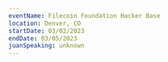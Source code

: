 ```yaml
---
eventName: Filecoin Foundation Hacker Base 
location: Denver, CO
startDate: 03/02/2023
endDate: 03/05/2023
juanSpeaking: unknown
---
```

